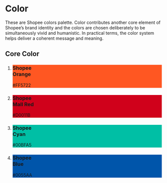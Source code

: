 # Color

These are Shopee colors palette. Color contributes another core element of Shopee’s brand identity and the colors are chosen deliberately to be simultaneously vivid and humanistic. In practical terms, the color system helps deliver a coherent message and meaning. 

## Core Color

<ol class="color-plates">
  <li class="color-plate" style="background-color: #FF5722;">
    <div class="color-plate__content">
      <h3>Shopee<br/>Orange</h3>
      #FF5722
    </div>
  </li>
  <li class="color-plate" style="background-color: #D0011B;">
    <div class="color-plate__content">
      <h3>Shopee<br/>Mall Red</h3>
      #D0011B
    </div>
  </li>
  <li class="color-plate" style="background-color: #00BFA5;">
    <div class="color-plate__content">
      <h3>Shopee<br/>Cyan</h3>
      #00BFA5
    </div>
  </li>
  <li class="color-plate" style="background-color: #0055AA;">
    <div class="color-plate__content">
      <h3>Shopee<br/>Blue</h3>
      #0055AA
    </div>
  </li>
</ol>

<!-- ## Supporting Color Plate

<div class="download-link">
	<a class="download-link__title" href="https://www.dropbox.com/s/lnjjhf45o0jpvb3/shopee_brand_logo_guidelines.pdf?dl=0">Color plate</a>
	<div class="download-link__description">89.80MB (PSD)</div>
</div> -->